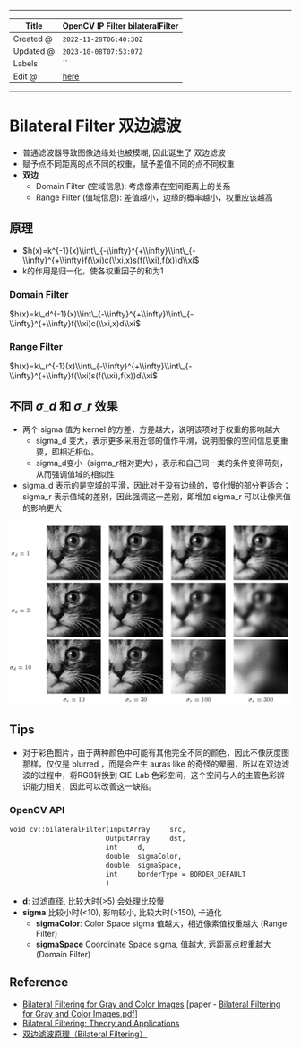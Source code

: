 -----

| Title     | OpenCV IP Filter bilateralFilter                      |
| --------- | ----------------------------------------------------- |
| Created @ | `2022-11-28T06:40:30Z`                                |
| Updated @ | `2023-10-08T07:53:07Z`                                |
| Labels    | \`\`                                                  |
| Edit @    | [here](https://github.com/junxnone/aiwiki/issues/317) |

-----

# Bilateral Filter 双边滤波

  - 普通滤波器导致图像边缘处也被模糊, 因此诞生了 双边滤波
  - 赋予点不同距离的点不同的权重，赋予差值不同的点不同权重
  - **双边**
      - Domain Filter (空域信息): 考虑像素在空间距离上的关系
      - Range Filter (值域信息): 差值越小，边缘的概率越小，权重应该越高

## 原理

  - $h(x)=k^{-1}(x)\\int\_{-\\infty}^{+\\infty}\\int\_{-\\infty}^{+\\infty}f(\\xi)c(\\xi,x)s(f(\\xi),f(x))d\\xi$
  - k的作用是归一化，使各权重因子的和为1

### Domain Filter

$h(x)=k\_d^{-1}(x)\\int\_{-\\infty}^{+\\infty}\\int\_{-\\infty}^{+\\infty}f(\\xi)c(\\xi,x)d\\xi$

### Range Filter

$h(x)=k\_r^{-1}(x)\\int\_{-\\infty}^{+\\infty}\\int\_{-\\infty}^{+\\infty}f(\\xi)s(f(\\xi),f(x))d\\xi$

## 不同 $σ\_d$ 和 $σ\_r$ 效果

  - 两个 sigma 值为 kernel 的方差，方差越大，说明该项对于权重的影响越大
      - sigma\_d 变大，表示更多采用近邻的值作平滑，说明图像的空间信息更重要，即相近相似。
      - sigma\_d变小（sigma\_r相对更大），表示和自己同一类的条件变得苛刻，从而强调值域的相似性
  - sigma\_d 表示的是空域的平滑，因此对于没有边缘的，变化慢的部分更适合；sigma\_r 表示值域的差别，因此强调这一差别，即增加
    sigma\_r 可以让像素值的影响更大

![image](media/8de212fcd43f13c2184c939d0ea6cb1ab6e65afd.png)

## Tips

  - 对于彩色图片，由于两种颜色中可能有其他完全不同的颜色，因此不像灰度图那样，仅仅是 blurred ，而是会产生 auras like
    的奇怪的晕圈，所以在双边滤波的过程中，将RGB转换到 CIE-Lab
    色彩空间，这个空间与人的主管色彩辨识能力相关，因此可以改善这一缺陷。

### OpenCV API

``` 
void cv::bilateralFilter(InputArray     src,
                        OutputArray     dst,
                        int     d,
                        double  sigmaColor,
                        double  sigmaSpace,
                        int     borderType = BORDER_DEFAULT 
                        )   
```

  - **d**: 过滤直径, 比较大时(\>5) 会处理比较慢
  - **sigma** 比较小时(\<10), 影响较小, 比较大时(\>150), 卡通化
      - **sigmaColor**: Color Space sigma 值越大，相近像素值权重越大 (Range Filter)
      - **sigmaSpace** Coordinate Space sigma, 值越大, 远距离点权重越大 (Domain
        Filter)

## Reference

  - [Bilateral Filtering for Gray and Color
    Images](https://homepages.inf.ed.ac.uk/rbf/CVonline/LOCAL_COPIES/MANDUCHI1/Bilateral_Filtering.html)
    \[paper - [Bilateral Filtering for Gray and Color
    Images.pdf](https://github.com/junxnone/aiwiki/files/12840067/Bilateral.Filtering.for.Gray.and.Color.Images.pdf)\]
  - [Bilateral Filtering: Theory and
    Applications](https://people.csail.mit.edu/sparis/publi/2009/fntcgv/Paris_09_Bilateral_filtering.pdf)
  - [双边滤波原理（Bilateral
    Filtering）](https://zhuanlan.zhihu.com/p/161665205)
